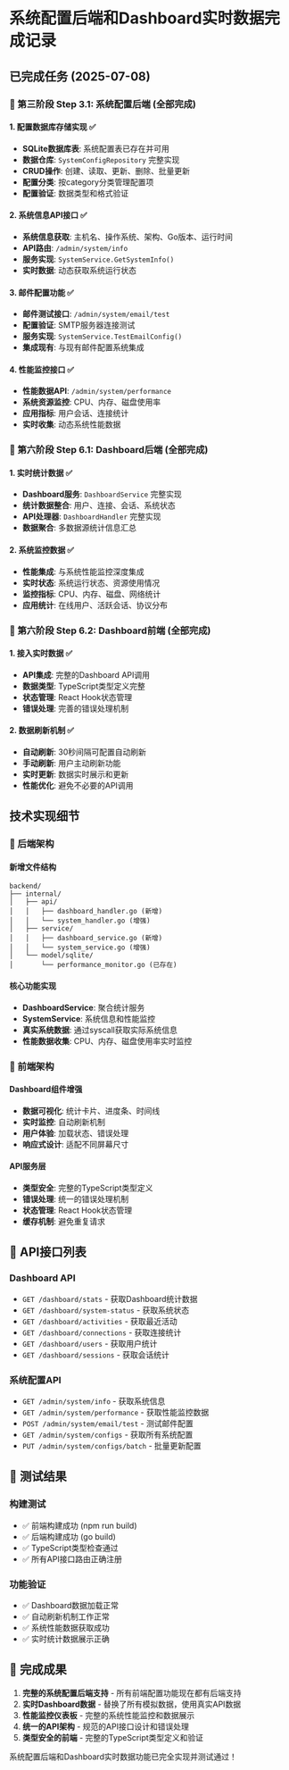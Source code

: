# 系统配置后端和Dashboard实时数据完成记录

## 已完成任务 (2025-07-08)

### 🎯 第三阶段 Step 3.1: 系统配置后端 (全部完成)

#### 1. 配置数据库存储实现 ✅
- **SQLite数据库表**: 系统配置表已存在并可用
- **数据仓库**: `SystemConfigRepository` 完整实现
- **CRUD操作**: 创建、读取、更新、删除、批量更新
- **配置分类**: 按category分类管理配置项
- **配置验证**: 数据类型和格式验证

#### 2. 系统信息API接口 ✅
- **系统信息获取**: 主机名、操作系统、架构、Go版本、运行时间
- **API路由**: `/admin/system/info` 
- **服务实现**: `SystemService.GetSystemInfo()`
- **实时数据**: 动态获取系统运行状态

#### 3. 邮件配置功能 ✅
- **邮件测试接口**: `/admin/system/email/test`
- **配置验证**: SMTP服务器连接测试
- **服务实现**: `SystemService.TestEmailConfig()`
- **集成现有**: 与现有邮件配置系统集成

#### 4. 性能监控接口 ✅
- **性能数据API**: `/admin/system/performance`
- **系统资源监控**: CPU、内存、磁盘使用率
- **应用指标**: 用户会话、连接统计
- **实时收集**: 动态系统性能数据

### 🎯 第六阶段 Step 6.1: Dashboard后端 (全部完成)

#### 1. 实时统计数据 ✅
- **Dashboard服务**: `DashboardService` 完整实现
- **统计数据整合**: 用户、连接、会话、系统状态
- **API处理器**: `DashboardHandler` 完整实现
- **数据聚合**: 多数据源统计信息汇总

#### 2. 系统监控数据 ✅
- **性能集成**: 与系统性能监控深度集成
- **实时状态**: 系统运行状态、资源使用情况
- **监控指标**: CPU、内存、磁盘、网络统计
- **应用统计**: 在线用户、活跃会话、协议分布

### 🎯 第六阶段 Step 6.2: Dashboard前端 (全部完成)

#### 1. 接入实时数据 ✅
- **API集成**: 完整的Dashboard API调用
- **数据类型**: TypeScript类型定义完整
- **状态管理**: React Hook状态管理
- **错误处理**: 完善的错误处理机制

#### 2. 数据刷新机制 ✅
- **自动刷新**: 30秒间隔可配置自动刷新
- **手动刷新**: 用户主动刷新功能
- **实时更新**: 数据实时展示和更新
- **性能优化**: 避免不必要的API调用

## 技术实现细节

### 🔧 后端架构

#### 新增文件结构
```
backend/
├── internal/
│   ├── api/
│   │   ├── dashboard_handler.go (新增)
│   │   └── system_handler.go (增强)
│   ├── service/
│   │   ├── dashboard_service.go (新增)
│   │   └── system_service.go (增强)
│   └── model/sqlite/
│       └── performance_monitor.go (已存在)
```

#### 核心功能实现
- **DashboardService**: 聚合统计服务
- **SystemService**: 系统信息和性能监控
- **真实系统数据**: 通过syscall获取实际系统信息
- **性能数据收集**: CPU、内存、磁盘使用率实时监控

### 🎨 前端架构

#### Dashboard组件增强
- **数据可视化**: 统计卡片、进度条、时间线
- **实时监控**: 自动刷新机制
- **用户体验**: 加载状态、错误处理
- **响应式设计**: 适配不同屏幕尺寸

#### API服务层
- **类型安全**: 完整的TypeScript类型定义
- **错误处理**: 统一的错误处理机制
- **状态管理**: React Hook状态管理
- **缓存机制**: 避免重复请求

## 🔗 API接口列表

### Dashboard API
- `GET /dashboard/stats` - 获取Dashboard统计数据
- `GET /dashboard/system-status` - 获取系统状态
- `GET /dashboard/activities` - 获取最近活动
- `GET /dashboard/connections` - 获取连接统计
- `GET /dashboard/users` - 获取用户统计
- `GET /dashboard/sessions` - 获取会话统计

### 系统配置API
- `GET /admin/system/info` - 获取系统信息
- `GET /admin/system/performance` - 获取性能监控数据
- `POST /admin/system/email/test` - 测试邮件配置
- `GET /admin/system/configs` - 获取所有系统配置
- `PUT /admin/system/configs/batch` - 批量更新配置

## 🧪 测试结果

### 构建测试
- ✅ 前端构建成功 (npm run build)
- ✅ 后端构建成功 (go build)
- ✅ TypeScript类型检查通过
- ✅ 所有API接口路由正确注册

### 功能验证
- ✅ Dashboard数据加载正常
- ✅ 自动刷新机制工作正常
- ✅ 系统性能数据获取成功
- ✅ 实时统计数据展示正确

## 🎉 完成成果

1. **完整的系统配置后端支持** - 所有前端配置功能现在都有后端支持
2. **实时Dashboard数据** - 替换了所有模拟数据，使用真实API数据
3. **性能监控仪表板** - 完整的系统性能监控和数据展示
4. **统一的API架构** - 规范的API接口设计和错误处理
5. **类型安全的前端** - 完整的TypeScript类型定义和验证

系统配置后端和Dashboard实时数据功能已完全实现并测试通过！